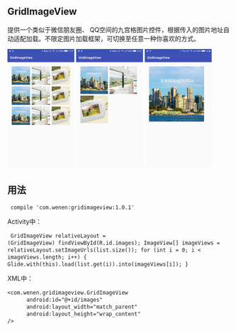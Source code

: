 ## GridImageView

提供一个类似于微信朋友圈、 QQ空间的九宫格图片控件，根据传入的图片地址自动适配加载。不限定图片加载框架，可切换至任意一种你喜欢的方式。

<img src="/img/device-2016-12-12-142146.png" width="30%"/>
<img src="/img/device-2016-12-12-150758.png" width="30%"/>
<img src="/img/device-2016-12-12-150834.png" width="30%"/>


## 用法

<code><pre>
compile 'com.wenen:gridimageview:1.0.1'
</pre></code>

Activity中：
<code><pre>
GridImageView relativeLayout = (GridImageView) findViewById(R.id.images);
ImageView[] imageViews = relativeLayout.setImageUrls(list.size());
    for (int i = 0; i < imageViews.length; i++) {
      Glide.with(this).load(list.get(i)).into(imageViews[i]);
    }
</pre></code>
XML中：
```
<com.wenen.gridimageview.GridImageView
      android:id="@+id/images"
      android:layout_width="match_parent"
      android:layout_height="wrap_content"
/>
```








